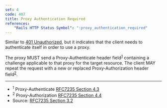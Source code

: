 ```yaml
---
set: 4
code: 407
title: Proxy Authentication Required
references:
    "Rails HTTP Status Symbol": ":proxy_authentication_required"
---
```


Similar to [401 Unauthorized](/401), but it indicates that the client needs to
authenticate itself in order to use a proxy.

The proxy MUST send a Proxy-Authenticate header field<sup>[1](#ref-1)</sup>
containing a challenge applicable to that proxy for the target resource.
The client MAY repeat the request with a new or replaced Proxy-Authorization
header field<sup>[2](#ref-2)</sup>.

---

* <span id="ref-1"><sup>1</sup> Proxy-Authenticate
[RFC7235 Section 4.3][2]</span>
* <span id="ref-2"><sup>2</sup> Proxy-Authorization
[RFC7235 Section 4.4][3]</span>
* Source: [RFC7235 Section 3.2][1]

[1]: <http://tools.ietf.org/html/rfc7235#section-3.2>
[2]: <http://tools.ietf.org/html/rfc7235#section-4.3>
[3]: <http://tools.ietf.org/html/rfc7235#section-4.4>